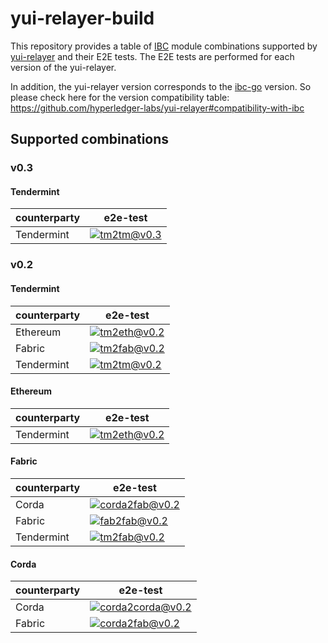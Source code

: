 # yui-relayer-build

This repository provides a table of [IBC](https://github.com/cosmos/ibc) module combinations supported by [yui-relayer](https://github.com/hyperledger-labs/yui-relayer) and their E2E tests. The E2E tests are performed for each version of the yui-relayer.

In addition, the yui-relayer version corresponds to the [ibc-go](https://github.com/cosmos/ibc-go) version. So please check here for the version compatibility table: https://github.com/hyperledger-labs/yui-relayer#compatibility-with-ibc

## Supported combinations

### v0.3

#### Tendermint

| counterparty | e2e-test                                                                                                                                                                                                                |
|--------------|-------------------------------------------------------------------------------------------------------------------------------------------------------------------------------------------------------------------------|
| Tendermint   | [![tm2tm@v0.3](https://github.com/datachainlab/yui-relayer-build/actions/workflows/v0.3-tm2tm.yml/badge.svg?branch=v0.3)](https://github.com/datachainlab/yui-relayer-build/blob/v0.3/.github/workflows/v0.3-tm2tm.yml) |

### v0.2

#### Tendermint

| counterparty | e2e-test                                                                                                                                                                                                                   |
|--------------|----------------------------------------------------------------------------------------------------------------------------------------------------------------------------------------------------------------------------|
| Ethereum     | [![tm2eth@v0.2](https://github.com/datachainlab/yui-relayer-build/actions/workflows/v0.2-tm2eth.yml/badge.svg?branch=v0.2)](https://github.com/datachainlab/yui-relayer-build/blob/v0.2/.github/workflows/v0.2-tm2eth.yml) |
| Fabric       | [![tm2fab@v0.2](https://github.com/datachainlab/yui-relayer-build/actions/workflows/v0.2-tm2fab.yml/badge.svg?branch=v0.2)](https://github.com/datachainlab/yui-relayer-build/blob/v0.2/.github/workflows/v0.2-tm2fab.yml) |
| Tendermint   | [![tm2tm@v0.2](https://github.com/datachainlab/yui-relayer-build/actions/workflows/v0.2-tm2tm.yml/badge.svg?branch=v0.2)](https://github.com/datachainlab/yui-relayer-build/blob/v0.2/.github/workflows/v0.2-tm2tm.yml)    |


#### Ethereum

| counterparty | e2e-test                                                                                                                                                                                                                   |
|--------------|----------------------------------------------------------------------------------------------------------------------------------------------------------------------------------------------------------------------------|
| Tendermint   | [![tm2eth@v0.2](https://github.com/datachainlab/yui-relayer-build/actions/workflows/v0.2-tm2eth.yml/badge.svg?branch=v0.2)](https://github.com/datachainlab/yui-relayer-build/blob/v0.2/.github/workflows/v0.2-tm2eth.yml) |


#### Fabric

| counterparty | e2e-test                                                                                                                                                                                                                            |
|--------------|-------------------------------------------------------------------------------------------------------------------------------------------------------------------------------------------------------------------------------------|
| Corda        | [![corda2fab@v0.2](https://github.com/datachainlab/yui-relayer-build/actions/workflows/v0.2-corda2fab.yml/badge.svg?branch=v0.2)](https://github.com/datachainlab/yui-relayer-build/blob/v0.2/.github/workflows/v0.2-corda2fab.yml) |
| Fabric       | [![fab2fab@v0.2](https://github.com/datachainlab/yui-relayer-build/actions/workflows/v0.2-fab2fab.yml/badge.svg)](https://github.com/datachainlab/yui-relayer-build/blob/v0.2/.github/workflows/v0.2-fab2fab.yml)                   |
| Tendermint   | [![tm2fab@v0.2](https://github.com/datachainlab/yui-relayer-build/actions/workflows/v0.2-tm2fab.yml/badge.svg?branch=v0.2)](https://github.com/datachainlab/yui-relayer-build/blob/v0.2/.github/workflows/v0.2-tm2fab.yml)          |

#### Corda

| counterparty | e2e-test                                                                                                                                                                                                                                  |
|--------------|-------------------------------------------------------------------------------------------------------------------------------------------------------------------------------------------------------------------------------------------|
| Corda        | [![corda2corda@v0.2](https://github.com/datachainlab/yui-relayer-build/actions/workflows/v0.2-corda2corda.yml/badge.svg?branch=v0.2)](https://github.com/datachainlab/yui-relayer-build/blob/v0.2/.github/workflows/v0.2-corda2corda.yml) |
| Fabric       | [![corda2fab@v0.2](https://github.com/datachainlab/yui-relayer-build/actions/workflows/v0.2-corda2fab.yml/badge.svg?branch=v0.2)](https://github.com/datachainlab/yui-relayer-build/blob/v0.2/.github/workflows/v0.2-corda2fab.yml)       |
